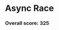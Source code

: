 <h1>Async Race</h1>
<h3>Overall score: 325</h3>
<a href='https://async-race-ruby.vercel.app/' target='_blank>Go to deploy</a>
